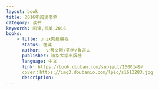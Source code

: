 ```yaml
---
layout: book
title: 2016年阅读书单
category: 读书
keywords: 阅读,书单,2016
books: 
    - title: unix网络编程
      status: 在读
      author:  史蒂文斯/芬纳/鲁道夫
      publisher: 清华大学出版社
      language: 中文
      link: https://book.douban.com/subject/1500149/
      cover：https://img3.doubanio.com/lpic/s1613283.jpg
      description: 
---
```

